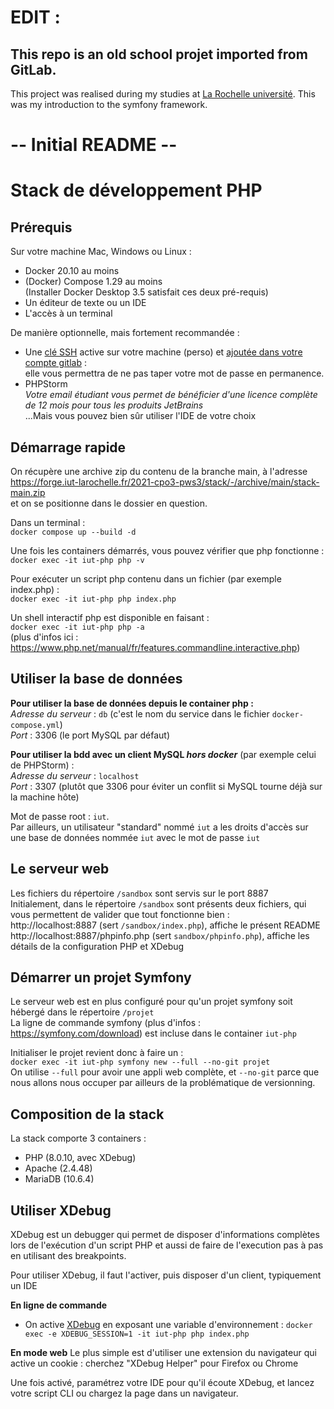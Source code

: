 # EDIT :
## This repo is an old school projet imported from GitLab.
This project was realised during my studies at [La Rochelle université](https://www.iut-larochelle.fr/formations/departement-informatique/).
This was my introduction to the symfony framework.

# -- Initial README --


Stack de développement PHP
==========================

Prérequis
---------

Sur votre machine Mac, Windows ou Linux :

- Docker 20.10 au moins
- (Docker) Compose 1.29 au moins  
  (Installer Docker Desktop 3.5 satisfait ces deux pré-requis)
- Un éditeur de texte ou un IDE
- L'accès à un terminal

De manière optionnelle, mais fortement recommandée :

- Une [clé SSH](https://forge.iut-larochelle.fr/help/ssh/index#generate-an-ssh-key-pair) active sur votre machine
  (perso) et [ajoutée dans votre compte gitlab](https://forge.iut-larochelle.fr/help/ssh/index#add-an-ssh-key-to-your-gitlab-account) :  
  elle vous permettra de ne pas taper votre mot de passe en permanence.
- PHPStorm  
  _Votre email étudiant vous permet de bénéficier d'une licence complète de 12 mois pour tous les produits JetBrains_  
  ...Mais vous pouvez bien sûr utiliser l'IDE de votre choix

Démarrage rapide
----------------

On récupère une archive zip du contenu de la branche main, à l'adresse  
https://forge.iut-larochelle.fr/2021-cpo3-pws3/stack/-/archive/main/stack-main.zip  
et on se positionne dans le dossier en question.

Dans un terminal :  
`docker compose up --build -d`

Une fois les containers démarrés, vous pouvez vérifier que php fonctionne :  
`docker exec -it iut-php php -v`

Pour exécuter un script php contenu dans un fichier (par exemple index.php) :  
`docker exec -it iut-php php index.php`

Un shell interactif php est disponible en faisant :  
`docker exec -it iut-php php -a`  
(plus d'infos ici : https://www.php.net/manual/fr/features.commandline.interactive.php)

Utiliser la base de données
-----------------------------

**Pour utiliser la base de données depuis le container php :**  
_Adresse du serveur_ : `db` (c'est le nom du service dans le fichier `docker-compose.yml`)  
_Port_ : 3306 (le port MySQL par défaut)

**Pour utiliser la bdd avec un client MySQL _hors docker_** (par exemple celui de PHPStorm) :  
_Adresse du serveur_ : `localhost`  
_Port_ : 3307 (plutôt que 3306 pour éviter un conflit si MySQL tourne déjà sur la machine hôte)  

Mot de passe root : `iut`.  
Par ailleurs, un utilisateur "standard" nommé `iut` a les droits d'accès sur une base de données nommée `iut`
avec le mot de passe `iut`

Le serveur web
--------------

Les fichiers du répertoire `/sandbox` sont servis sur le port 8887  
Initialement, dans le répertoire `/sandbox` sont présents deux fichiers, qui vous permettent de valider que tout fonctionne bien :  
http://localhost:8887 (sert `/sandbox/index.php`), affiche le présent README  
http://localhost:8887/phpinfo.php  (sert `sandbox/phpinfo.php`), affiche les détails de la configuration PHP et XDebug

Démarrer un projet Symfony
--------------------------

Le serveur web est en plus configuré pour qu'un projet symfony soit hébergé dans le répertoire `/projet`  
La ligne de commande symfony (plus d'infos : https://symfony.com/download) est incluse dans le container `iut-php`

Initialiser le projet revient donc à faire un :  
`docker exec -it iut-php symfony new --full --no-git projet`  
On utilise `--full` pour avoir une appli web complète, et `--no-git` parce que nous allons nous occuper par ailleurs 
de la problématique de versionning.

Composition de la stack
-----------------------

La stack comporte 3 containers :
- PHP (8.0.10, avec XDebug)
- Apache (2.4.48)
- MariaDB (10.6.4)

Utiliser XDebug
---------------
XDebug est un debugger qui permet de disposer d'informations complètes lors de l'exécution d'un script PHP
et aussi de faire de l'execution pas à pas en utilisant des breakpoints.

Pour utiliser XDebug, il faut l'activer, puis disposer d'un client, typiquement un IDE

**En ligne de commande**  
- On active [XDebug](https://xdebug.org/) en exposant une variable d'environnement :
`docker exec -e XDEBUG_SESSION=1 -it iut-php php index.php`

**En mode web**
Le plus simple est d'utiliser une extension du navigateur qui active un cookie : 
cherchez "XDebug Helper" pour Firefox ou Chrome

Une fois activé, paramétrez votre IDE pour qu'il écoute XDebug, et lancez votre script CLI ou chargez la page dans 
un navigateur.

